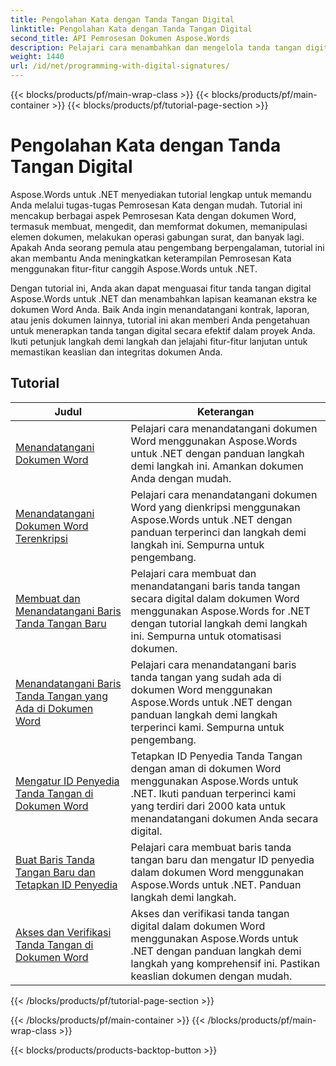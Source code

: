 ```yaml
---
title: Pengolahan Kata dengan Tanda Tangan Digital
linktitle: Pengolahan Kata dengan Tanda Tangan Digital
second_title: API Pemrosesan Dokumen Aspose.Words
description: Pelajari cara menambahkan dan mengelola tanda tangan digital dalam dokumen Word menggunakan Aspose.Words untuk .NET. Tutorial ini memandu Anda melalui langkah-langkah untuk membuat tanda tangan digital dan menambahkannya ke dokumen Anda.
weight: 1440
url: /id/net/programming-with-digital-signatures/
---
```


{{< blocks/products/pf/main-wrap-class >}}
{{< blocks/products/pf/main-container >}}
{{< blocks/products/pf/tutorial-page-section >}}

# Pengolahan Kata dengan Tanda Tangan Digital

Aspose.Words untuk .NET menyediakan tutorial lengkap untuk memandu Anda melalui tugas-tugas Pemrosesan Kata dengan mudah. Tutorial ini mencakup berbagai aspek Pemrosesan Kata dengan dokumen Word, termasuk membuat, mengedit, dan memformat dokumen, memanipulasi elemen dokumen, melakukan operasi gabungan surat, dan banyak lagi. Apakah Anda seorang pemula atau pengembang berpengalaman, tutorial ini akan membantu Anda meningkatkan keterampilan Pemrosesan Kata menggunakan fitur-fitur canggih Aspose.Words untuk .NET.

Dengan tutorial ini, Anda akan dapat menguasai fitur tanda tangan digital Aspose.Words untuk .NET dan menambahkan lapisan keamanan ekstra ke dokumen Word Anda. Baik Anda ingin menandatangani kontrak, laporan, atau jenis dokumen lainnya, tutorial ini akan memberi Anda pengetahuan untuk menerapkan tanda tangan digital secara efektif dalam proyek Anda. Ikuti petunjuk langkah demi langkah dan jelajahi fitur-fitur lanjutan untuk memastikan keaslian dan integritas dokumen Anda.

 ## Tutorial
| Judul | Keterangan |
| --- | --- |
| [Menandatangani Dokumen Word](./sign-document/) | Pelajari cara menandatangani dokumen Word menggunakan Aspose.Words untuk .NET dengan panduan langkah demi langkah ini. Amankan dokumen Anda dengan mudah. |
| [Menandatangani Dokumen Word Terenkripsi](./signing-encrypted-document/) | Pelajari cara menandatangani dokumen Word yang dienkripsi menggunakan Aspose.Words untuk .NET dengan panduan terperinci dan langkah demi langkah ini. Sempurna untuk pengembang. |
| [Membuat dan Menandatangani Baris Tanda Tangan Baru](./creating-and-signing-new-signature-line/) | Pelajari cara membuat dan menandatangani baris tanda tangan secara digital dalam dokumen Word menggunakan Aspose.Words for .NET dengan tutorial langkah demi langkah ini. Sempurna untuk otomatisasi dokumen. |
| [Menandatangani Baris Tanda Tangan yang Ada di Dokumen Word](./signing-existing-signature-line/) | Pelajari cara menandatangani baris tanda tangan yang sudah ada di dokumen Word menggunakan Aspose.Words untuk .NET dengan panduan langkah demi langkah terperinci kami. Sempurna untuk pengembang. |
| [Mengatur ID Penyedia Tanda Tangan di Dokumen Word](./set-signature-provider-id/) | Tetapkan ID Penyedia Tanda Tangan dengan aman di dokumen Word menggunakan Aspose.Words untuk .NET. Ikuti panduan terperinci kami yang terdiri dari 2000 kata untuk menandatangani dokumen Anda secara digital. |
| [Buat Baris Tanda Tangan Baru dan Tetapkan ID Penyedia](./create-new-signature-line-and-set-provider-id/) | Pelajari cara membuat baris tanda tangan baru dan mengatur ID penyedia dalam dokumen Word menggunakan Aspose.Words untuk .NET. Panduan langkah demi langkah. |
| [Akses dan Verifikasi Tanda Tangan di Dokumen Word](./access-and-verify-signature/) | Akses dan verifikasi tanda tangan digital dalam dokumen Word menggunakan Aspose.Words untuk .NET dengan panduan langkah demi langkah yang komprehensif ini. Pastikan keaslian dokumen dengan mudah. |
{{< /blocks/products/pf/tutorial-page-section >}}

{{< /blocks/products/pf/main-container >}}
{{< /blocks/products/pf/main-wrap-class >}}

{{< blocks/products/products-backtop-button >}}
